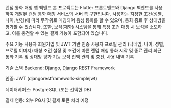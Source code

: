 랜덤 통화 매칭 앱 백엔드
본 프로젝트는 Flutter 프론트엔드와 Django 백엔드를 사용하여 개발된 랜덤 통화 매칭 서비스의 서버 측 구현입니다.
사용자는 지정한 조건(성별, 나이, 반경)에 따라 무작위로 매칭되어 음성 통화를 할 수 있으며, 통화 종료 후 상대방을 평가할 수 있습니다.
또한, 보석(재화) 시스템을 통해 특정 조건 매칭 시 보석을 소모하고, 이를 충전할 수 있는 결제 기능이 포함되어 있습니다.

주요 기능
사용자 회원가입 및 JWT 기반 인증
사용자 프로필 관리 (닉네임, 나이, 성별, 프로필 이미지)
매칭 조건 설정 및 조건에 따른 랜덤 매칭
통화 시작 및 종료 관리
최근 통화 기록 및 상대방 평가 기능
보석 잔액 관리 및 충전, 사용 내역 기록

기술 스택
Backend: Django, Django REST Framework

인증: JWT (djangorestframework-simplejwt)

데이터베이스: PostgreSQL (또는 선택한 DB)

결제 연동: 외부 PG사 및 결제 토큰 처리 예정